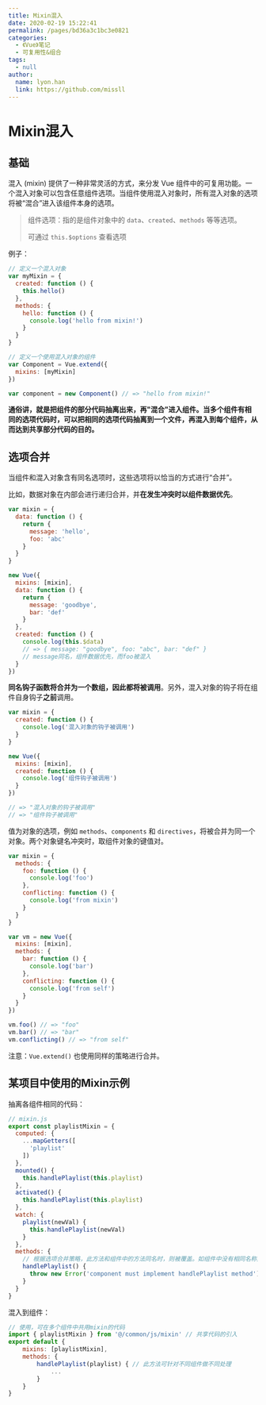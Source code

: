 ```yaml
---
title: Mixin混入
date: 2020-02-19 15:22:41
permalink: /pages/bd36a3c1bc3e0821
categories: 
  - 《Vue》笔记
  - 可复用性&组合
tags: 
  - null
author: 
  name: lyon.han
  link: https://github.com/missll
---
```

# Mixin混入

## 基础

混入 (mixin) 提供了一种非常灵活的方式，来分发 Vue 组件中的可复用功能。一个混入对象可以包含任意组件选项。当组件使用混入对象时，所有混入对象的选项将被“混合”进入该组件本身的选项。
<!-- more -->
> 组件选项：指的是组件对象中的 `data`、`created`、`methods` 等等选项。
>
> 可通过 `this.$options` 查看选项

例子：

```js
// 定义一个混入对象
var myMixin = {
  created: function () {
    this.hello()
  },
  methods: {
    hello: function () {
      console.log('hello from mixin!')
    }
  }
}

// 定义一个使用混入对象的组件
var Component = Vue.extend({
  mixins: [myMixin]
})

var component = new Component() // => "hello from mixin!"
```

**通俗讲，就是把组件的部分代码抽离出来，再"混合"进入组件。当多个组件有相同的选项代码时，可以把相同的选项代码抽离到一个文件，再混入到每个组件，从而达到共享部分代码的目的。**



## 选项合并

当组件和混入对象含有同名选项时，这些选项将以恰当的方式进行“合并”。

比如，数据对象在内部会进行递归合并，并**在发生冲突时以组件数据优先**。

```js
var mixin = {
  data: function () {
    return {
      message: 'hello',
      foo: 'abc'
    }
  }
}

new Vue({
  mixins: [mixin],
  data: function () {
    return {
      message: 'goodbye',
      bar: 'def'
    }
  },
  created: function () {
    console.log(this.$data)
    // => { message: "goodbye", foo: "abc", bar: "def" }
    // message同名，组件数据优先，而foo被混入
  }
})
```

**同名钩子函数将合并为一个数组，因此都将被调用**。另外，混入对象的钩子将在组件自身钩子**之前**调用。

```js
var mixin = {
  created: function () {
    console.log('混入对象的钩子被调用')
  }
}

new Vue({
  mixins: [mixin],
  created: function () {
    console.log('组件钩子被调用')
  }
})

// => "混入对象的钩子被调用"
// => "组件钩子被调用"
```

值为对象的选项，例如 `methods`、`components` 和 `directives`，将被合并为同一个对象。两个对象键名冲突时，取组件对象的键值对。

```js
var mixin = {
  methods: {
    foo: function () {
      console.log('foo')
    },
    conflicting: function () {
      console.log('from mixin')
    }
  }
}

var vm = new Vue({
  mixins: [mixin],
  methods: {
    bar: function () {
      console.log('bar')
    },
    conflicting: function () {
      console.log('from self')
    }
  }
})

vm.foo() // => "foo"
vm.bar() // => "bar"
vm.conflicting() // => "from self"
```

注意：`Vue.extend()` 也使用同样的策略进行合并。






## 某项目中使用的Mixin示例

抽离各组件相同的代码：

```js
// mixin.js
export const playlistMixin = {
  computed: {
    ...mapGetters([
      'playlist'
    ])
  },
  mounted() {
    this.handlePlaylist(this.playlist)
  },
  activated() {
    this.handlePlaylist(this.playlist)
  },
  watch: {
    playlist(newVal) {
      this.handlePlaylist(newVal)
    }
  },
  methods: {
    // 根据选项合并策略，此方法和组件中的方法同名时，则被覆盖。如组件中没有相同名称方法时则会使用此方法，从而抛出错误。
    handlePlaylist() {
      throw new Error('component must implement handlePlaylist method')
    }
  }
}
```

混入到组件：

```js
// 使用，可在多个组件中共用mixin的代码
import { playlistMixin } from '@/common/js/mixin' // 共享代码的引入
export default {
    mixins: [playlistMixin],
    methods: {
        handlePlaylist(playlist) { // 此方法可针对不同组件做不同处理
            ...
        }
    }
}
```

